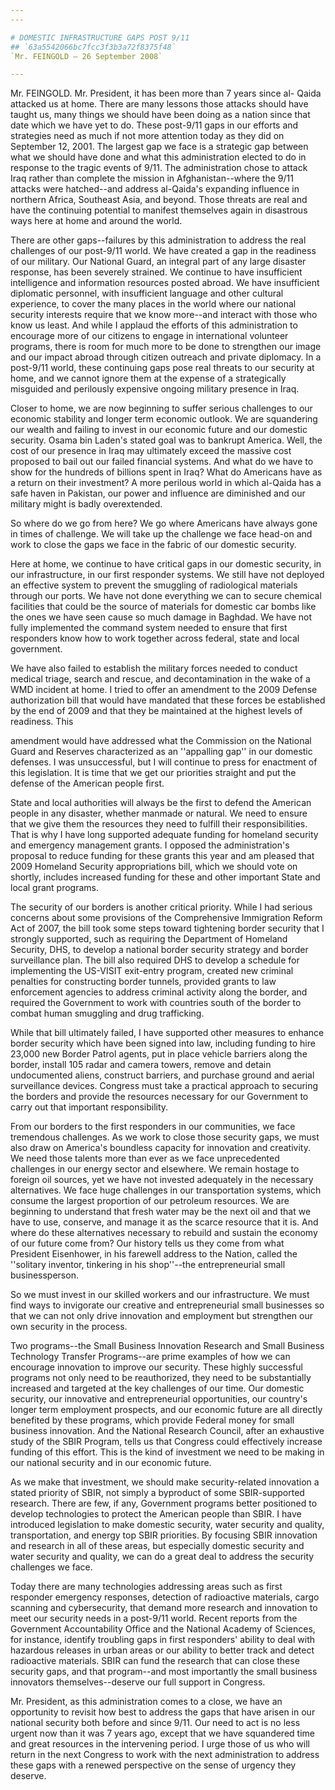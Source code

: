 ```yaml
---
---

# DOMESTIC INFRASTRUCTURE GAPS POST 9/11
## `63a5542066bc7fcc3f3b3a72f8375f48`
`Mr. FEINGOLD — 26 September 2008`

---
```



Mr. FEINGOLD. Mr. President, it has been more than 7 years since al-
Qaida attacked us at home. There are many lessons those attacks should 
have taught us, many things we should have been doing as a nation since 
that date which we have yet to do. These post-9/11 gaps in our efforts 
and strategies need as much if not more attention today as they did on 
September 12, 2001. The largest gap we face is a strategic gap between 
what we should have done and what this administration elected to do in 
response to the tragic events of 9/11. The administration chose to 
attack Iraq rather than complete the mission in Afghanistan--where the 
9/11 attacks were hatched--and address al-Qaida's expanding influence 
in northern Africa, Southeast Asia, and beyond. Those threats are real 
and have the continuing potential to manifest themselves again in 
disastrous ways here at home and around the world.

There are other gaps--failures by this administration to address the 
real challenges of our post-9/11 world. We have created a gap in the 
readiness of our military. Our National Guard, an integral part of any 
large disaster response, has been severely strained. We continue to 
have insufficient intelligence and information resources posted abroad. 
We have insufficient diplomatic personnel, with insufficient language 
and other cultural experience, to cover the many places in the world 
where our national security interests require that we know more--and 
interact with those who know us least. And while I applaud the efforts 
of this administration to encourage more of our citizens to engage in 
international volunteer programs, there is room for much more to be 
done to strengthen our image and our impact abroad through citizen 
outreach and private diplomacy. In a post-9/11 world, these continuing 
gaps pose real threats to our security at home, and we cannot ignore 
them at the expense of a strategically misguided and perilously 
expensive ongoing military presence in Iraq.

Closer to home, we are now beginning to suffer serious challenges to 
our economic stability and longer term economic outlook. We are 
squandering our wealth and failing to invest in our economic future and 
our domestic security. Osama bin Laden's stated goal was to bankrupt 
America. Well, the cost of our presence in Iraq may ultimately exceed 
the massive cost proposed to bail out our failed financial systems. And 
what do we have to show for the hundreds of billions spent in Iraq? 
What do Americans have as a return on their investment? A more perilous 
world in which al-Qaida has a safe haven in Pakistan, our power and 
influence are diminished and our military might is badly overextended.

So where do we go from here? We go where Americans have always gone 
in times of challenge. We will take up the challenge we face head-on 
and work to close the gaps we face in the fabric of our domestic 
security.

Here at home, we continue to have critical gaps in our domestic 
security, in our infrastructure, in our first responder systems. We 
still have not deployed an effective system to prevent the smuggling of 
radiological materials through our ports. We have not done everything 
we can to secure chemical facilities that could be the source of 
materials for domestic car bombs like the ones we have seen cause so 
much damage in Baghdad. We have not fully implemented the command 
system needed to ensure that first responders know how to work together 
across federal, state and local government.

We have also failed to establish the military forces needed to 
conduct medical triage, search and rescue, and decontamination in the 
wake of a WMD incident at home. I tried to offer an amendment to the 
2009 Defense authorization bill that would have mandated that these 
forces be established by the end of 2009 and that they be maintained at 
the highest levels of readiness. This


amendment would have addressed what the Commission on the National 
Guard and Reserves characterized as an ''appalling gap'' in our 
domestic defenses. I was unsuccessful, but I will continue to press for 
enactment of this legislation. It is time that we get our priorities 
straight and put the defense of the American people first.

State and local authorities will always be the first to defend the 
American people in any disaster, whether manmade or natural. We need to 
ensure that we give them the resources they need to fulfill their 
responsibilities. That is why I have long supported adequate funding 
for homeland security and emergency management grants. I opposed the 
administration's proposal to reduce funding for these grants this year 
and am pleased that 2009 Homeland Security appropriations bill, which 
we should vote on shortly, includes increased funding for these and 
other important State and local grant programs.

The security of our borders is another critical priority. While I had 
serious concerns about some provisions of the Comprehensive Immigration 
Reform Act of 2007, the bill took some steps toward tightening border 
security that I strongly supported, such as requiring the Department of 
Homeland Security, DHS, to develop a national border security strategy 
and border surveillance plan. The bill also required DHS to develop a 
schedule for implementing the US-VISIT exit-entry program, created new 
criminal penalties for constructing border tunnels, provided grants to 
law enforcement agencies to address criminal activity along the border, 
and required the Government to work with countries south of the border 
to combat human smuggling and drug trafficking.

While that bill ultimately failed, I have supported other measures to 
enhance border security which have been signed into law, including 
funding to hire 23,000 new Border Patrol agents, put in place vehicle 
barriers along the border, install 105 radar and camera towers, remove 
and detain undocumented aliens, construct barriers, and purchase ground 
and aerial surveillance devices. Congress must take a practical 
approach to securing the borders and provide the resources necessary 
for our Government to carry out that important responsibility.

From our borders to the first responders in our communities, we face 
tremendous challenges. As we work to close those security gaps, we must 
also draw on America's boundless capacity for innovation and 
creativity. We need those talents more than ever as we face 
unprecedented challenges in our energy sector and elsewhere. We remain 
hostage to foreign oil sources, yet we have not invested adequately in 
the necessary alternatives. We face huge challenges in our 
transportation systems, which consume the largest proportion of our 
petroleum resources. We are beginning to understand that fresh water 
may be the next oil and that we have to use, conserve, and manage it as 
the scarce resource that it is. And where do these alternatives 
necessary to rebuild and sustain the economy of our future come from? 
Our history tells us they come from what President Eisenhower, in his 
farewell address to the Nation, called the ''solitary inventor, 
tinkering in his shop''--the entrepreneurial small businessperson.

So we must invest in our skilled workers and our infrastructure. We 
must find ways to invigorate our creative and entrepreneurial small 
businesses so that we can not only drive innovation and employment but 
strengthen our own security in the process.

Two programs--the Small Business Innovation Research and Small 
Business Technology Transfer Programs--are prime examples of how we can 
encourage innovation to improve our security. These highly successful 
programs not only need to be reauthorized, they need to be 
substantially increased and targeted at the key challenges of our time. 
Our domestic security, our innovative and entrepreneurial 
opportunities, our country's longer term employment prospects, and our 
economic future are all directly benefited by these programs, which 
provide Federal money for small business innovation. And the National 
Research Council, after an exhaustive study of the SBIR Program, tells 
us that Congress could effectively increase funding of this effort. 
This is the kind of investment we need to be making in our national 
security and in our economic future.

As we make that investment, we should make security-related 
innovation a stated priority of SBIR, not simply a byproduct of some 
SBIR-supported research. There are few, if any, Government programs 
better positioned to develop technologies to protect the American 
people than SBIR. I have introduced legislation to make domestic 
security, water security and quality, transportation, and energy top 
SBIR priorities. By focusing SBIR innovation and research in all of 
these areas, but especially domestic security and water security and 
quality, we can do a great deal to address the security challenges we 
face.

Today there are many technologies addressing areas such as first 
responder emergency responses, detection of radioactive materials, 
cargo scanning and cybersecurity, that demand more research and 
innovation to meet our security needs in a post-9/11 world. Recent 
reports from the Government Accountability Office and the National 
Academy of Sciences, for instance, identify troubling gaps in first 
responders' ability to deal with hazardous releases in urban areas or 
our ability to better track and detect radioactive materials. SBIR can 
fund the research that can close these security gaps, and that 
program--and most importantly the small business innovators 
themselves--deserve our full support in Congress.

Mr. President, as this administration comes to a close, we have an 
opportunity to revisit how best to address the gaps that have arisen in 
our national security both before and since 9/11. Our need to act is no 
less urgent now than it was 7 years ago, except that we have squandered 
time and great resources in the intervening period. I urge those of us 
who will return in the next Congress to work with the next 
administration to address these gaps with a renewed perspective on the 
sense of urgency they deserve.
